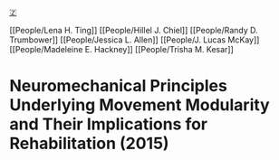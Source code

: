 [🇿](zotero://select/library/items/SNHQN6DL)

[[People/Lena H. Ting]] [[People/Hillel J. Chiel]] [[People/Randy D. Trumbower]] [[People/Jessica L. Allen]] [[People/J. Lucas McKay]] [[People/Madeleine E. Hackney]] [[People/Trisha M. Kesar]] 
# Neuromechanical Principles Underlying Movement Modularity and Their Implications for Rehabilitation (2015)

